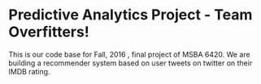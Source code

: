 # Predictive Analytics Project - Team Overfitters!
This is our code base for Fall, 2016 , final project of MSBA 6420. We are building a recommender system based on user tweets on twitter on their IMDB rating.
